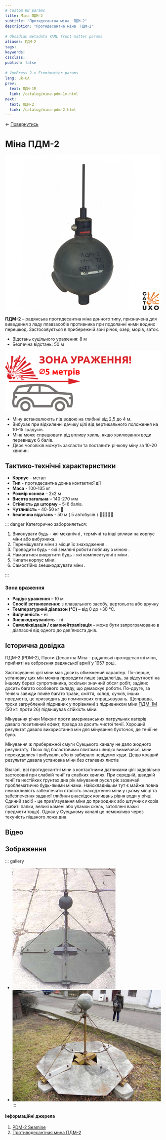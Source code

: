 ```yaml
---
# Custom KB params
title: Міна ПДМ-2
subtitle: "Протидесантна міна  ПДМ-2"
description: "Протидесантна міна  ПДМ-2"

# Obsidian metadata YAML front matter params
aliases: ПДМ-2
tags:
keywords:
cssclass:
publish: false

# VuePress 2.x Frontmatter params
lang: uk-UA
prev:
  text: ПДМ-1М
  link: /catalog/mina-pdm-1m.html
next:
  text: ПДМ-2
  link: /catalog/mina-pdm-2.html
---
```


← [Повернутись](./index.md)

# Міна ПДМ-2

![](./assets/mina-pdm-2.png)

**ПДМ-2** – радянська протидесантна міна донного типу, призначена для виведення з ладу плавзасобів противника при подоланні ними водних перешкод. Застосовується в прибережній зоні річок, озер, морів, заток. 

- Відстань суцільного ураження: 8 м
- Безпечна відстань: 50 м

![](./assets/distance-5.svg)

- Міну встановлюють під водою на глибині від 2,5 до 4 м.
- Вибухає при відхиленні дачику цілі від вертикального положення на 10-15 градусів.
- Міна може спрацювати від впливу хвиль, якщо хвилювання води перевищує 6 балів.
- Двоє чоловіків можуть закласти та поставити річкову міну за 10-20 хвилин.

## Тактико-технічні характеристики

- **Корпус** - метал
- **Тип** - протидесантна донна контактної дії
- **Маса** - 100-135 кг
- **Розмір основи** – 2x2 м
- **Висота загальна** – 140-270 мм
- **Стійкість до шторму** – 5-6 балів.
- **Чутливість** - 40-50 кг 🚤
- **Безпечна відстань** - 50 м ( 5 автобусів ) 🚌🚌🚌🚌🚌


::: danger Категорично забороняється:

1. Виконувати будь - які механічні , термічні та інші впливи на корпус міни або вибухника.
2. Переміщувати міни з місця їх знаходження .
3. Проводити будь - які земляні роботи поблизу з міною .
4. Намагатися викрутити будь - які комплектуючі з міни .
5. Чипати корпус міни.
6. Самостійно знешкоджувати міни .

:::

### Зона враження

- **Радіус ураження** – 10 м
- **Спосіб встановлення**: з плавального засобу, вертольота або вручну
- **Температурний діапазон (°C)** – від 0 до +30 °C.
- **Вилученість** - ні
- **Знешкоджуваність** – ні
- **Самоліквідація / самонейтралізація** – може бути запрограмовано в діапазоні від одного до дев'яноста днів.

## Історична довідка

ПДМ-2 (PDM-2), Проти Десантна Міна – радянські протидесантні міни, прийняті на озброєння радянської армії у 1957 році.

Застосування цієї міни має досить обмежений характер. По-перше, установку цих мін можна проводити лише заздалегідь, за відсутності на іншому березі супротивника, оскільки значний обсяг робіт, задіяно досить багато особового складу, що демаскує роботи. По-друге, за течією завжди пливе багато трави, сміття, колод, сучків, інших предметів, це призводить до помилкових спрацьовувань.
Щоправда, трохи загрублений підривник у порівнянні з підривником міни [ПДМ-1М](./mina-pdm-1m.md) (50 кг. проти 26) підвищував стійкість міни.

Мінування річки Меконг проти американських патрульних катерів давало позитивний ефект, правда за досить чистої течії. Хороший результат давало використання мін для мінування бухточок, де течії не було.

Мінування ж прибережної смуги Суецького каналу не дало жодного результату. Пісок під баластовими плитами швидко вимивався, міни перекидалися і вибухали, або їх забирало невідомо куди. Дещо кращий результат давала установка міни без сталевих листів

Взагалі, всі протидесантні міни з контактними датчиками цілі задовільно застосовні при слабкій течії та слабких хвилях.
При середній, швидкій течії та нестійких ґрунтах дна рік мінування русел рік зазвичай проблематично будь-якими мінами. Найскладнішим тут є майже повна неможливість забезпечити сталість знаходження міни у цьому місці та забезпечення заданої глибини внаслідок коливань рівня води у річці. Єдиний засіб - це прив'язування міни до природних або штучних якорів (забиті палки, великі камені або уламки скель, затоплені важкі предмети тощо). Однак у Суецькому каналі це неможливо через текучість піщаного ложа дна.

## Відео



## Зображення

::: gallery

- ![](./assets/mina-pdm-2_1.png)
- ![](./assets/mina-pdm-2_2.png)
:::

#### Інформаційні джерела

1. [PDM-2 Seamine](https://cat-uxo.com/explosive-hazards/landmines/pdm-2-seamine)
2. [Противодесантная мина ПДМ-2](http://saper.isnet.ru/mines/pdm-2.html)
